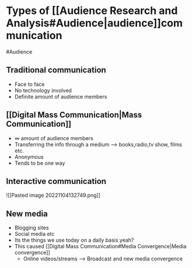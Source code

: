 # Types of [[Audience Research and Analysis#Audience|audience]]communication

#Audience
## Traditional communication 
- Face to face
- No technology involved
- Definite amount of audience members

## [[Digital Mass Communication|Mass Communication]]
- ∞ amount of audience members
- Transferring the info through a medium –> books,radio,tv show, films etc.
- Anonymous 
- Tends to be one way

## Interactive communication
![[Pasted image 20221104132749.png]]

## New media
- Blogging sites
- Social media etc
- Its the things we use today on a daily basis yeah?
- This caused [[Digital Mass Communication#Media Convergence|Media convergence]]
  - Online videos/streams –> Broadcast and new media convergence